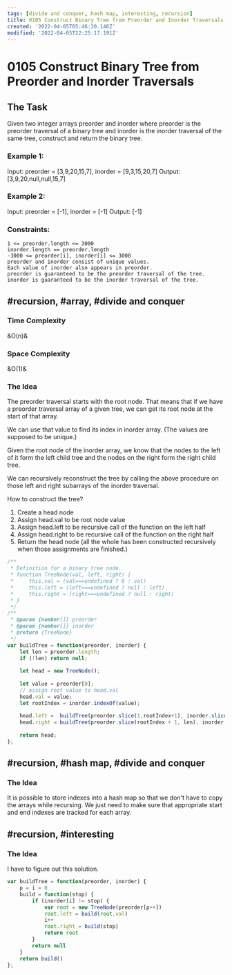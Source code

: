 ```yaml
---
tags: [divide and conquer, hash map, interesting, recursion]
title: 0105 Construct Binary Tree from Preorder and Inorder Traversals
created: '2022-04-05T05:46:30.146Z'
modified: '2022-04-05T22:25:17.191Z'
---
```


# 0105 Construct Binary Tree from Preorder and Inorder Traversals

## The Task

Given two integer arrays preorder and inorder where preorder is the preorder traversal of a binary tree and inorder is the inorder traversal of the same tree, construct and return the binary tree.

### Example 1:

Input: preorder = [3,9,20,15,7], inorder = [9,3,15,20,7]
Output: [3,9,20,null,null,15,7]

### Example 2:

Input: preorder = [-1], inorder = [-1]
Output: [-1]

### Constraints:

    1 <= preorder.length <= 3000
    inorder.length == preorder.length
    -3000 <= preorder[i], inorder[i] <= 3000
    preorder and inorder consist of unique values.
    Each value of inorder also appears in preorder.
    preorder is guaranteed to be the preorder traversal of the tree.
    inorder is guaranteed to be the inorder traversal of the tree.

## #recursion, #array, #divide and conquer

### Time Complexity

&O(n)&

### Space Complexity

&O(1)&

### The Idea

The preorder traversal starts with the root node. That means that if we have a preorder traversal array of a given tree, we can get its root node at the start of that array.

We can use that value to find its index in inorder array. (The values are supposed to be unique.)

Given the root node of the inorder array, we know that the nodes to the left of it form the left child tree and the nodes on the right form the right child tree.

We can recursively reconstruct the tree by calling the above procedure on those left and right subarrays of the inorder traversal. 

How to construct the tree? 

1. Create a head node
2. Assign head.val to be root node value
3. Assign head.left to be recursive call of the function on the left half
4. Assign head.right to be recursive call of the function on the right half
5. Return the head node (all the whole has been constructed recursively when those assignments are finished.)

```js
/**
 * Definition for a binary tree node.
 * function TreeNode(val, left, right) {
 *     this.val = (val===undefined ? 0 : val)
 *     this.left = (left===undefined ? null : left)
 *     this.right = (right===undefined ? null : right)
 * }
 */
/**
 * @param {number[]} preorder
 * @param {number[]} inorder
 * @return {TreeNode}
 */
var buildTree = function(preorder, inorder) {
    let len = preorder.length;
    if (!len) return null;
    
    let head = new TreeNode();
    
    let value = preorder[0];
    // assign root value to head.val
    head.val = value;
    let rootIndex = inorder.indexOf(value);
    
    head.left =  buildTree(preorder.slice(1,rootIndex+1), inorder.slice(0, rootIndex));
    head.right = buildTree(preorder.slice(rootIndex + 1, len), inorder.slice(rootIndex + 1, len));
    
    return head;
};
```

## #recursion, #hash map, #divide and conquer

### The Idea 

It is possible to store indexes into a hash map so that we don't have to copy the arrays while recursing. We just need to make sure that appropriate start and end indexes are tracked for each array. 

## #recursion, #interesting

### The Idea

I have to figure out this solution. 

```js
var buildTree = function(preorder, inorder) {
    p = i = 0
    build = function(stop) {
        if (inorder[i] != stop) {
            var root = new TreeNode(preorder[p++])
            root.left = build(root.val)
            i++
            root.right = build(stop)
            return root
        }
        return null
    }
    return build()
};
```

